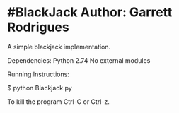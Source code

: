 #BlackJack
Author: Garrett Rodrigues
=============

A simple blackjack implementation.

Dependencies:
    Python 2.74
    No external modules

Running Instructions:

$ python Blackjack.py

To kill the program Ctrl-C or Ctrl-z.


